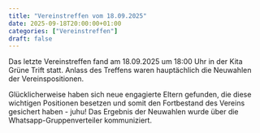 ```yaml
---
title: "Vereinstreffen vom 18.09.2025"
date: 2025-09-18T20:00:00+01:00
categories: ["Vereinstreffen"]
draft: false
---
```


Das letzte Vereinstreffen fand am 18.09.2025 um 18:00 Uhr in der Kita Grüne Trift statt. Anlass des Treffens waren hauptächlich die Neuwahlen der Vereinspositionen.

Glücklicherweise haben sich neue engagierte Eltern gefunden, die diese wichtigen Positionen besetzen und somit den Fortbestand des Vereins gesichert haben - juhu! 
Das Ergebnis der Neuwahlen wurde über die Whatsapp-Gruppenverteiler kommuniziert.
